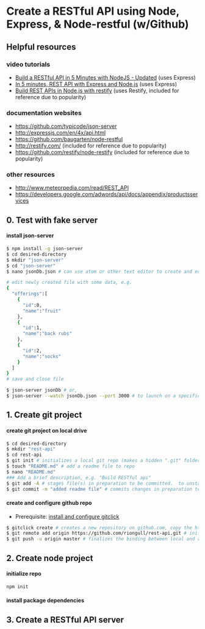 # Create a RESTful API using Node, Express, & Node-restful (w/Github)

## Helpful resources
### video tutorials
* [Build a RESTful API in 5 Minutes with NodeJS - Updated](https://www.youtube.com/watch?v=p-x6WdwaJco) (uses Express)
* [In 5 minutes, REST API with Express and Node.js](https://www.youtube.com/watch?v=4XBwmMbYwsk) (uses Express)
* [Build REST APIs in Node.js with restify](https://www.youtube.com/watch?v=lXtiz_GAtBA) (uses Restify, included for reference due to popularity)

### documentation websites
* https://github.com/typicode/json-server
* http://expressjs.com/en/4x/api.html
* https://github.com/baugarten/node-restful
* http://restify.com/ (included for reference due to popularity)
* https://github.com/restify/node-restify (included for reference due to popularity)

### other resources
* http://www.meteorpedia.com/read/REST_API
* https://developers.google.com/adwords/api/docs/appendix/productsservices

## 0. Test with fake server
#### install json-server
``` sh
$ npm install -g json-server
$ cd desired-directory
$ mkdir "json-server"
$ cd "json-server"
$ nano jsonDb.json # can use atom or other text editor to create and edit file

# edit newly created file with some data, e.g.
{
  "offerings":[
    {
      "id":0,
      "name":"fruit"
    },
    {
      "id":1,
      "name":"back rubs"
    },
    {
      "id":2,
      "name":"socks"
    }
  ]
}
# save and close file

$ json-server jsonDb # or,
$ json-server --watch jsonDb.json --port 3000 # to launch on a specific port and watch for changes to file
```

## 1. Create git project
#### create git project on local drive
``` sh
$ cd desired-directory
$ mkdir "rest-api"
$ cd rest-api
$ git init # initializes a local git repo (makes a hidden ".git" folder in your present directory), assumes git is installed on computer already
$ touch "README.md" # add a readme file to repo
$ nano "README.md"
### Add a brief description, e.g. "Build RESTful api"
$ git add -A # stages file(s) in preparation to be committed.  to unstage a file, use 'git reset HEAD README.MD’
$ git commit -m "added readme file" # commits changes in preparation to be pushed to github.com.  to remove this commit and modify the file, use 'git reset --soft HEAD~1' and commit and add the file again
```
#### create and configure github repo
* Prerequisite: [install and configure gitclick](https://github.com/riongull/notes/blob/master/git-github_notes.md#install-and-initialize-gitclick)

``` sh
$ gitclick create # creates a new repository on github.com, copy the https URL for next step
$ git remote add origin https://github.com/riongull/rest-api.git # initiates binding between newly-created github repo and your local machine's git repo
$ git push -u origin master # finalizes the binding between local and remote git repos. command is shorthand for git push origin master —-set-upstream, I think
```

## 2. Create node project
#### initialize repo
``` sh
npm init
```
#### install package dependencies


## 3. Create a RESTful API server
